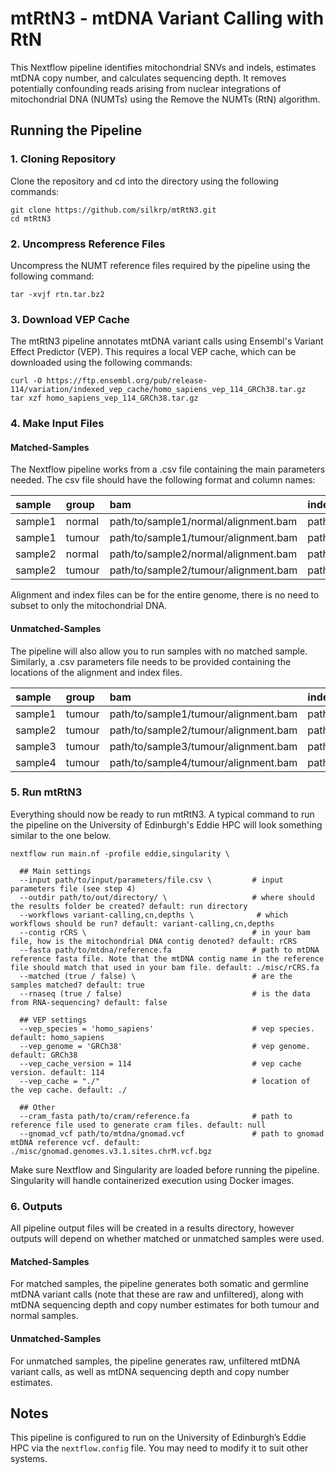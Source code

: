 # mtRtN3 - mtDNA Variant Calling with RtN

This Nextflow pipeline identifies mitochondrial SNVs and indels, estimates mtDNA copy number, and calculates sequencing depth. It removes potentially confounding reads arising from nuclear integrations of mitochondrial DNA (NUMTs) using the Remove the NUMTs (RtN) algorithm.

## Running the Pipeline

### 1. Cloning Repository

Clone the repository and cd into the directory using the following commands:

```shell
git clone https://github.com/silkrp/mtRtN3.git
cd mtRtN3
```

### 2. Uncompress Reference Files

Uncompress the NUMT reference files required by the pipeline using the following command:

```shell
tar -xvjf rtn.tar.bz2
```

### 3. Download VEP Cache

The mtRtN3 pipeline annotates mtDNA variant calls using Ensembl's Variant Effect Predictor (VEP). This requires a local VEP cache, which can be downloaded using the following commands:

```
curl -O https://ftp.ensembl.org/pub/release-114/variation/indexed_vep_cache/homo_sapiens_vep_114_GRCh38.tar.gz
tar xzf homo_sapiens_vep_114_GRCh38.tar.gz
```

### 4. Make Input Files

#### Matched-Samples
The Nextflow pipeline works from a .csv file containing the main parameters needed. The csv file should have the following format and column names:

| sample   | group  | bam                                  | index                                |
|:---------|:-------|:-------------------------------------|:-------------------------------------|
| sample1  | normal | path/to/sample1/normal/alignment.bam | path/to/sample1/normal/index.bam.bai |
| sample1  | tumour | path/to/sample1/tumour/alignment.bam | path/to/sample1/tumour/index.bam.bai |
| sample2  | normal | path/to/sample2/normal/alignment.bam | path/to/sample2/normal/index.bam.bai |
| sample2  | tumour | path/to/sample2/tumour/alignment.bam | path/to/sample2/tumour/index.bam.bai |

Alignment and index files can be for the entire genome, there is no need to subset to only the mitochondrial DNA.

#### Unmatched-Samples

The pipeline will also allow you to run samples with no matched sample. Similarly, a .csv parameters file needs to be provided containing the locations of the alignment and index files. 

| sample   | group  | bam                                  | index                                |
|:---------|:-------|:-------------------------------------|:-------------------------------------|
| sample1  | tumour | path/to/sample1/tumour/alignment.bam | path/to/sample1/tumour/index.bam.bai |
| sample2  | tumour | path/to/sample2/tumour/alignment.bam | path/to/sample2/tumour/index.bam.bai |
| sample3  | tumour | path/to/sample3/tumour/alignment.bam | path/to/sample3/tumour/index.bam.bai |
| sample4  | tumour | path/to/sample4/tumour/alignment.bam | path/to/sample4/tumour/index.bam.bai |

### 5. Run mtRtN3

Everything should now be ready to run mtRtN3. A typical command to run the pipeline on the University of Edinburgh's Eddie HPC will look something similar to the one below.

```shell
nextflow run main.nf -profile eddie,singularity \

  ## Main settings
  --input path/to/input/parameters/file.csv \         # input parameters file (see step 4)
  --outdir path/to/out/directory/ \                   # where should the results folder be created? default: run directory
  --workflows variant-calling,cn,depths \              # which workflows should be run? default: variant-calling,cn,depths
  --contig rCRS \                                     # in your bam file, how is the mitochondrial DNA contig denoted? default: rCRS 
  --fasta path/to/mtdna/reference.fa                  # path to mtDNA reference fasta file. Note that the mtDNA contig name in the reference file should match that used in your bam file. default: ./misc/rCRS.fa 
  --matched (true / false) \                          # are the samples matched? default: true
  --rnaseq (true / false)                             # is the data from RNA-sequencing? default: false

  ## VEP settings
  --vep_species = 'homo_sapiens'                      # vep species. default: homo_sapiens
  --vep_genome = 'GRCh38'                             # vep genome. default: GRCh38
  --vep_cache_version = 114                           # vep cache version. default: 114
  --vep_cache = "./"                                  # location of the vep cache. default: ./

  ## Other
  --cram_fasta path/to/cram/reference.fa              # path to reference file used to generate cram files. default: null
  --gnomad_vcf path/to/mtdna/gnomad.vcf               # path to gnomad mtDNA reference vcf. default: ./misc/gnomad.genomes.v3.1.sites.chrM.vcf.bgz
```

Make sure Nextflow and Singularity are loaded before running the pipeline. Singularity will handle containerized execution using Docker images.

### 6. Outputs

All pipeline output files will be created in a results directory, however outputs will depend on whether matched or unmatched samples were used. 

#### Matched-Samples

For matched samples, the pipeline generates both somatic and germline mtDNA variant calls (note that these are raw and unfiltered), along with mtDNA sequencing depth and copy number estimates for both tumour and normal samples. 

#### Unmatched-Samples

For unmatched samples, the pipeline generates raw, unfiltered mtDNA variant calls, as well as mtDNA sequencing depth and copy number estimates.

## Notes

This pipeline is configured to run on the University of Edinburgh’s Eddie HPC via the `nextflow.config` file. You may need to modify it to suit other systems.